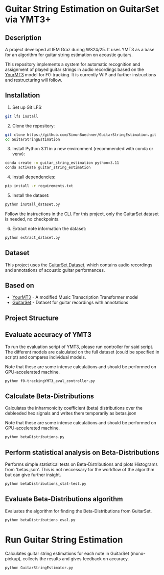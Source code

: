 # Guitar String Estimation on GuitarSet via YMT3+

## Description
A project developed at IEM Graz during WS24/25. It uses YMT3 as a base for an algorithm for guitar string estimation on acoustic guitars.

This repository implements a system for automatic recognition and assignment of played guitar strings in audio recordings based on the [YourMT3](https://github.com/mimbres/YourMT3) model for F0-tracking. It is currently WIP and further instructions and restructuring will follow.

## Installation

1. Set up Git LFS:
```bash
git lfs install
```

2. Clone the repository:
```bash
git clone https://github.com/SimonBuechner/GuitarStringEstimation.git
cd GuitarStringEstimation
```

3. Install Python 3.11 in a new environment (recommended with conda or venv):
```bash
conda create -n guitar_string_estimation python=3.11
conda activate guitar_string_estimation
```

4. Install dependencies:
```bash
pip install -r requirements.txt
```

5. Install the dataset:
```bash
python install_dataset.py
```
Follow the instructions in the CLI. For this project, only the GuitarSet dataset is needed, no checkpoints.

6. Extract note information the dataset:
```bash
python extract_dataset.py
```

## Dataset

This project uses the [GuitarSet Dataset](https://guitarset.weebly.com/), which contains audio recordings and annotations of acoustic guitar performances.

## Based on

- [YourMT3](https://github.com/mimbres/YourMT3) - A modified Music Transcription Transformer model
- [GuitarSet](https://guitarset.weebly.com/) - Dataset for guitar recordings with annotations

## Project Structure


## Evaluate accuracy of YMT3
To run the evaluation script of YMT3, please run controller for said script. The different models are calculated on the full dataset (could be specified in script) and compares individual models.

Note that these are some intense calculations and should be performed on GPU-accelerated machine.
```bash
python f0-trackingYMT3_eval_controller.py
```



## Calculate Beta-Distributions
Calculates the inharmonicity coefficient (beta) distributions over the debleeded hex signals and writes them temporarily as betas.json

Note that these are some intense calculations and should be performed on GPU-accelerated machine.
```bash
python betaDistributions.py
```

## Perform statistical analysis on Beta-Distributions
Performs simple statistical tests on Beta-Distributions and plots Histograms from 'betas.json'. This is not neccessary for the workflow of the algorithm but can give further insight.

```bash
python betaDistributions_stat-test.py
```

## Evaluate Beta-Distributions algorithm
Evaluates the algorithm for finding the Beta-Distributions from GuitarSet.
```bash
python betaDistributions_eval.py
```


# Run Guitar String Estimation
Calculates guitar string estimations for each note in GuitarSet (mono-pickup), collects the results and gives feedback on accuracy.
```bash
python GuitarStringEstimator.py
```
